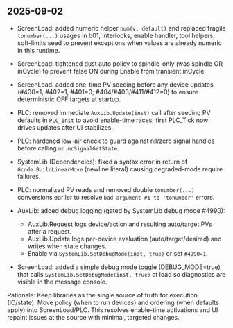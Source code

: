 ## 2025-09-02

- ScreenLoad: added numeric helper `num(v, default)` and replaced fragile `tonumber(...)` usages in b01, interlocks, enable handler, tool helpers, soft-limits seed to prevent exceptions when values are already numeric in this runtime.
- ScreenLoad: tightened dust auto policy to spindle-only (was spindle OR inCycle) to prevent false ON during Enable from transient inCycle.
- ScreenLoad: added one-time PV seeding before any device updates (#400=1, #402=1, #401=0; #404/#403/#411/#412=0) to ensure deterministic OFF targets at startup.
- PLC: removed immediate `AuxLib.Update(inst)` call after seeding PV defaults in `PLC_Init` to avoid enable-time races; first PLC_Tick now drives updates after UI stabilizes.
- PLC: hardened low-air check to guard against nil/zero signal handles before calling `mc.mcSignalGetState`.
- SystemLib (Dependencies): fixed a syntax error in return of `Gcode.BuildLinearMove` (newline literal) causing degraded-mode require failures.
- PLC: normalized PV reads and removed double `tonumber(...)` conversions earlier to resolve `bad argument #1 to 'tonumber'` errors.

- AuxLib: added debug logging (gated by SystemLib debug mode #4990):
  - AuxLib.Request logs device/action and resulting auto/target PVs after a request.
  - AuxLib.Update logs per-device evaluation (auto/target/desired) and writes when state changes.
  - Enable via `SystemLib.SetDebugMode(inst, true)` or set `#4990=1`.

- ScreenLoad: added a simple debug mode toggle (DEBUG_MODE=true) that calls `SystemLib.SetDebugMode(inst, true)` at load so diagnostics are visible in the message console.

Rationale: Keep libraries as the single source of truth for execution (IO/state). Move policy (when to run devices) and ordering (when defaults apply) into ScreenLoad/PLC. This resolves enable-time activations and UI repaint issues at the source with minimal, targeted changes.
